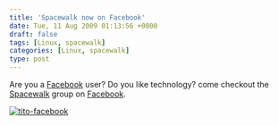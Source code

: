 ```yaml
---
title: 'Spacewalk now on Facebook'
date: Tue, 11 Aug 2009 01:13:56 +0000
draft: false
tags: [Linux, spacewalk]
categories: [Linux, spacewalk]
type: post
---
```


Are you a [Facebook](http://www.facebook.com) user? Do you like technology? come checkout the [Spacewalk](http://bit.ly/ubw43) group on [Facebook](http://bit.ly/ubw43).

[![tito-facebook](/img/2009/08/tito-facebook.png "tito-facebook")](http://bit.ly/ubw43)